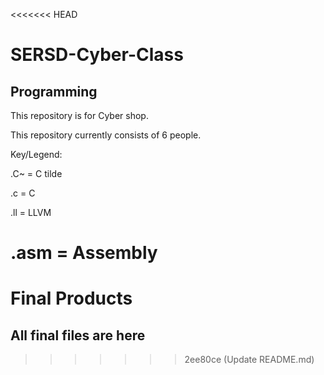 <<<<<<< HEAD
# SERSD-Cyber-Class
## Programming

This repository is for Cyber shop.

This repository currently consists of 6 people.

Key/Legend:

.C~ = C tilde

.c = C

.ll = LLVM

.asm = Assembly
=======
# Final Products
## All final files are here
>>>>>>> 2ee80ce (Update README.md)
